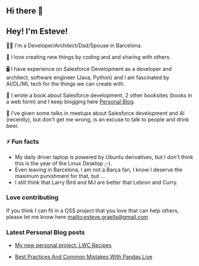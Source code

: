 ## Hi there 👋

<!--
**egraells/egraells** is a ✨ _special_ ✨ repository because its `README.md` (this file) appears on your GitHub profile.
-->

## Hey! I'm Esteve!
🧑‍🦳 I'm a Developer/Architect/Dad/Spouse in Barcelona. 

💖 I love creating new things by coding and and sharing with others.

🖥️ I have experience on Salesforce Development as a developer and architect, software engineer (Java, Python) and I am fascinated by AI/DL/ML tech for the things we can create with.

📖 I wrote a book about Salesforce development, 2 other booksites (books in a web form) and I keep blogging here [Personal Blog](https://forcegraells.com).

🍹 I've given some talks in meetups about Salesforce development and AI (recently), but don't get me wrong, is an excuse to talk to people and drink beer.

### ⚡ Fun facts 
* My daily driver laptop is powered by Ubuntu derivatives, but I don't think this is the year of the Linux Desktop ;-).
* Even leaving in Barcelona, I am not a Barça fan, I know I deserve the maximum punishment for that, but ...
* I still think that Larry Bird and MJ are better that Lebron and Curry.

### Love contributing
If you think I can fit in a OSS project that you love that can help others, please let me know here [mailto:esteve.graells@gmail.com](mailto:esteve.graells@gmail.com)

### Latest Personal Blog posts
<!-- BLOG-POST-LIST:START -->
- [My new personal project: LWC Recipes](https://salesforcegraells.wordpress.com/2024/05/20/new-personal-project-the-lwc-recipes-cookbook/)

- [Best Practices And Common Mistakes With Pandas Live](https://salesforcegraells.wordpress.com/2024/07/24/best-practices-and-common-mistakes-with-pandas-live/)
<!-- BLOG-POST-LIST:END -->

